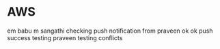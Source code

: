 # AWS
em babu m sangathi
checking push notification from praveen
ok ok
push success
testing praveen
testing conflicts